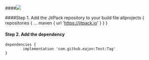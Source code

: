 
####[![](https://jitpack.io/v/eajon/Test.svg)](https://jitpack.io/#eajon/Test)

####Step 1. Add the JitPack repository to your build file
	allprojects {
		repositories {
			...
			maven { url 'https://jitpack.io' }
		}
	}
 #### Step 2. Add the dependency
  	dependencies {
	        implementation 'com.github.eajon:Test:Tag'
	}
